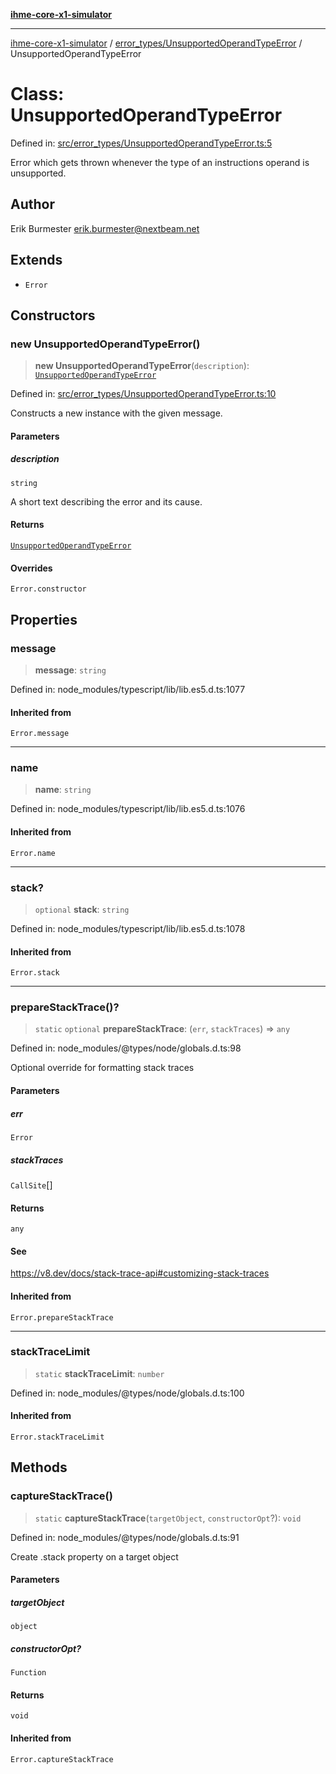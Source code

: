 [**ihme-core-x1-simulator**](../../../README.md)

***

[ihme-core-x1-simulator](../../../modules.md) / [error\_types/UnsupportedOperandTypeError](../README.md) / UnsupportedOperandTypeError

# Class: UnsupportedOperandTypeError

Defined in: [src/error\_types/UnsupportedOperandTypeError.ts:5](https://github.com/ProgrammIt/CPU-Simulator/blob/7552359f9aa6207ad192c9a5fcb9c9063dd40c2c/src/error_types/UnsupportedOperandTypeError.ts#L5)

Error which gets thrown whenever the type of an instructions operand is unsupported.

## Author

Erik Burmester <erik.burmester@nextbeam.net>

## Extends

- `Error`

## Constructors

### new UnsupportedOperandTypeError()

> **new UnsupportedOperandTypeError**(`description`): [`UnsupportedOperandTypeError`](UnsupportedOperandTypeError.md)

Defined in: [src/error\_types/UnsupportedOperandTypeError.ts:10](https://github.com/ProgrammIt/CPU-Simulator/blob/7552359f9aa6207ad192c9a5fcb9c9063dd40c2c/src/error_types/UnsupportedOperandTypeError.ts#L10)

Constructs a new instance with the given message.

#### Parameters

##### description

`string`

A short text describing the error and its cause.

#### Returns

[`UnsupportedOperandTypeError`](UnsupportedOperandTypeError.md)

#### Overrides

`Error.constructor`

## Properties

### message

> **message**: `string`

Defined in: node\_modules/typescript/lib/lib.es5.d.ts:1077

#### Inherited from

`Error.message`

***

### name

> **name**: `string`

Defined in: node\_modules/typescript/lib/lib.es5.d.ts:1076

#### Inherited from

`Error.name`

***

### stack?

> `optional` **stack**: `string`

Defined in: node\_modules/typescript/lib/lib.es5.d.ts:1078

#### Inherited from

`Error.stack`

***

### prepareStackTrace()?

> `static` `optional` **prepareStackTrace**: (`err`, `stackTraces`) => `any`

Defined in: node\_modules/@types/node/globals.d.ts:98

Optional override for formatting stack traces

#### Parameters

##### err

`Error`

##### stackTraces

`CallSite`[]

#### Returns

`any`

#### See

https://v8.dev/docs/stack-trace-api#customizing-stack-traces

#### Inherited from

`Error.prepareStackTrace`

***

### stackTraceLimit

> `static` **stackTraceLimit**: `number`

Defined in: node\_modules/@types/node/globals.d.ts:100

#### Inherited from

`Error.stackTraceLimit`

## Methods

### captureStackTrace()

> `static` **captureStackTrace**(`targetObject`, `constructorOpt`?): `void`

Defined in: node\_modules/@types/node/globals.d.ts:91

Create .stack property on a target object

#### Parameters

##### targetObject

`object`

##### constructorOpt?

`Function`

#### Returns

`void`

#### Inherited from

`Error.captureStackTrace`
